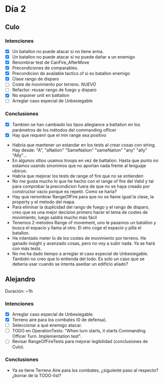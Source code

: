 ﻿# Día 2

## Culo

### Intenciones

- [X]  Un batallon no puede atacar si no tiene arma.
  - [X]  Un batallon no puede atacar si no puede dañar a un enemigo
- [X]  Renombrar test de CanFire_AfterMove
- [X]  Precondiciones de comparables.
- [X]  Precondicion de available tactics of si es batallon enemigo
- [X]  Clase rango de disparo
- [ ]  Coste de movimiento por terreno. *NUEVO*
  - [ ]  Refactor: reusar rango de fuego y disparo
- [X]  No exponer unit en battalion
- [ ]  Arreglar caso especial de Unbesiegable

### Conclusiones

- [X]  Tambien se han cambiado los tipos allegiance a battalion en los parámetros de los métodos del commanding officer
- [X]  Hay que requerir que el min range sea positivo
- Habria que mantener un estandar en los tests al crear cosas con string. Hay desde: "A", "aNation" "SameNation" "sameNation" "any" "ally" "Ally"...
- En algunos sitios usamos troops en vez de battalion. Hasta que punto no estamos usando sinonimos que no aportan nada frente al lenguaje ubicuo.
- Habria que mejorar los tests de range of fire que no se entienden
- No me gusta mucho lo que he hecho con el range of fire del Valid y tal para comprobar la precondicion fuera de que no se haya creado por constructor vacio porque es repetir. Como se haria?
- Hay que renombrar RangeOfFire para que no se llame igual la clase, la property y el metodo del mapa.
- Para eliminar la duplicidad del rango de fuego y el rango de disparo, creo que es una mejor decision primero hacer el tema de costes de movimiento, luego saldrá mucho más fácil
- Tenemos 2 metodos Range of movement, uno le pasamos un batallon y busca el espacio y llama al otro. El otro coge el espacio y pilla el batallon.
- He intentado meter lo de los costes de movimiento por terreno. He ganado insight y avanzado cosas, pero no voy a subir nada. Ya se hará con más tests.
- No me ha dado tiempo a arreglar el caso especial de Unbesiegable. También no creo que lo entienda del todo. Es solo un caso que se deberia usar cuando se intenta asediar un edificio aliado?

## Alejandro

Duración: ~1h

### Intenciones

- [x] Arreglar caso especial de Unbesiegable.
- [x] Terreno aire para los combates (0 de defensa).
- [ ] Seleccionar a qué enemigo atacar.
- [ ] TODO en OperationTests: "When turn starts, it starts Commanding Officer Turn. Implementation test".
- [ ] Revisar RangeOfFireTests para mejorar legibilidad (conclusiones de Culo).

### Conclusiones
- Ya se tiene Terreno Aire para los combates, ¿siguiente paso al respecto? ¿borrar de la TODO-list?